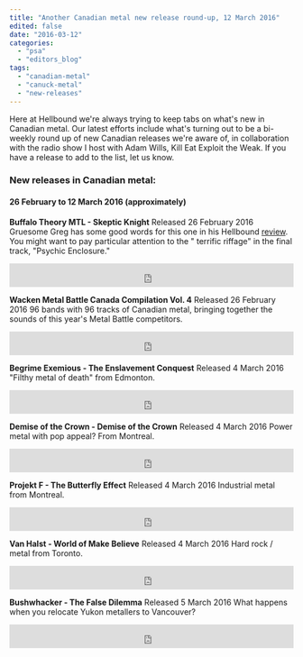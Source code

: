 ```yaml
---
title: "Another Canadian metal new release round-up, 12 March 2016"
edited: false
date: "2016-03-12"
categories:
  - "psa"
  - "editors_blog"
tags:
  - "canadian-metal"
  - "canuck-metal"
  - "new-releases"
---
```


Here at Hellbound we're always trying to keep tabs on what's new in Canadian metal. Our latest efforts include what's turning out to be a bi-weekly round up of new Canadian releases we're aware of, in collaboration with the radio show I host with Adam Wills, Kill Eat Exploit the Weak. If you have a release to add to the list, let us know.

### New releases in Canadian metal:

#### 26 February to 12 March 2016 (approximately)

**Buffalo Theory MTL - Skeptic Knight** Released 26 February 2016 Gruesome Greg has some good words for this one in his Hellbound [review](https://hellbound.ca/2016/02/buffalo-theory-mtl-skeptic-knight-ep/). You might want to pay particular attention to the " terrific riffage" in the final track, "Psychic Enclosure."

<iframe style="border: 0; width: 100%; height: 42px;" src="https://bandcamp.com/EmbeddedPlayer/album=2869474767/size=small/bgcol=ffffff/linkcol=0687f5/transparent=true/" width="300" height="150" seamless=""><a href="http://buffalotheorymtl.bandcamp.com/album/skeptic-knight">Skeptic Knight by Buffalo Theory Mtl</a></iframe>

**Wacken Metal Battle Canada Compilation Vol. 4** Released 26 February 2016 96 bands with 96 tracks of Canadian metal, bringing together the sounds of this year's Metal Battle competitors.

<iframe style="border: 0; width: 100%; height: 42px;" src="https://bandcamp.com/EmbeddedPlayer/album=1828251052/size=small/bgcol=ffffff/linkcol=0687f5/transparent=true/" width="300" height="150" seamless=""><a href="http://wackenmetalbattlecanada.bandcamp.com/album/wacken-metal-battle-canada-compilation-vol-4">Wacken Metal Battle Canada Compilation Vol. 4 by Wacken Metal Battle Canada</a></iframe>

**Begrime Exemious - The Enslavement Conquest** Released 4 March 2016 "Filthy metal of death" from Edmonton.

<iframe style="border: 0; width: 100%; height: 42px;" src="https://bandcamp.com/EmbeddedPlayer/album=906061584/size=small/bgcol=ffffff/linkcol=0687f5/transparent=true/" width="300" height="150" seamless=""><a href="http://begrimeexemious.bandcamp.com/album/the-enslavement-conquest">The Enslavement Conquest by Begrime Exemious</a></iframe>

**Demise of the Crown - Demise of the Crown** Released 4 March 2016 Power metal with pop appeal? From Montreal.

<iframe style="border: 0; width: 100%; height: 42px;" src="https://bandcamp.com/EmbeddedPlayer/album=306740792/size=small/bgcol=ffffff/linkcol=0687f5/transparent=true/" width="300" height="150" seamless=""><a href="http://demiseofthecrownofficial.bandcamp.com/album/demise-of-the-crown">Demise Of The Crown by Demise Of The Crown</a></iframe>

**Projekt F - The Butterfly Effect** Released 4 March 2016 Industrial metal from Montreal.

<iframe style="border: 0; width: 100%; height: 42px;" src="https://bandcamp.com/EmbeddedPlayer/album=1663565288/size=small/bgcol=ffffff/linkcol=0687f5/transparent=true/" width="300" height="150" seamless=""><a href="http://projektf.bandcamp.com/album/the-butterfly-effect">The Butterfly Effect by Projekt F</a></iframe>

**Van Halst - World of Make Believe** Released 4 March 2016 Hard rock / metal from Toronto.

<iframe style="border: 0; width: 100%; height: 42px;" src="https://bandcamp.com/EmbeddedPlayer/album=3926766742/size=small/bgcol=ffffff/linkcol=0687f5/transparent=true/" width="300" height="150" seamless=""><a href="http://vanhalst.bandcamp.com/album/world-of-make-believe">World of Make Believe by Van Halst</a></iframe>

**Bushwhacker - The False Dilemma** Released 5 March 2016 What happens when you relocate Yukon metallers to Vancouver?

<iframe style="border: 0; width: 100%; height: 42px;" src="https://bandcamp.com/EmbeddedPlayer/album=3233289322/size=small/bgcol=ffffff/linkcol=0687f5/transparent=true/" width="300" height="150" seamless=""><a href="http://bushwhackeryukon.bandcamp.com/album/the-false-dilemma">The False Dilemma by BUSHWHACKER</a></iframe>
